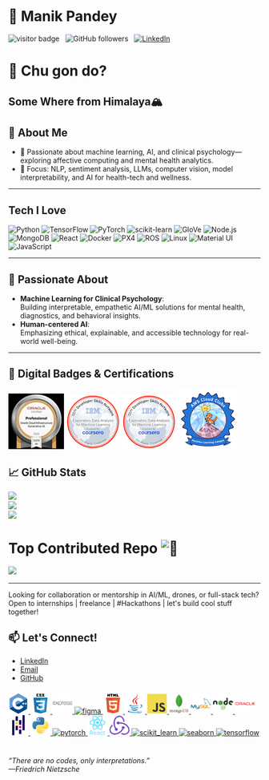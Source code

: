 # 🚀 Manik Pandey


![visitor badge](https://visitor-badge.laobi.icu/badge?page_id=ManikPandey.ManikPandey) &nbsp; ![GitHub followers](https://img.shields.io/github/followers/ManikPandey?label=Followers) &nbsp; [![LinkedIn](https://img.shields.io/badge/-LinkedIn-blue.svg?style=flat&logo=linkedin)](https://linkedin.com/in/manik-pandey-104899291/)

# 👋 Chu gon do?
Some Where from Himalaya🏔 
---

## 🤖 About Me
- 🔭 Passionate about machine learning, AI, and clinical psychology—exploring affective computing and mental health analytics.
- 🧠 Focus: NLP, sentiment analysis, LLMs, computer vision, model interpretability, and AI for health-tech and wellness.

---

##  Tech I Love

![Python](https://img.shields.io/badge/Python-3776AB?style=for-the-badge&logo=python&logoColor=white)
![TensorFlow](https://img.shields.io/badge/TensorFlow-FF6F00?style=for-the-badge&logo=tensorflow&logoColor=white)
![PyTorch](https://img.shields.io/badge/PyTorch-EE4C2C?style=for-the-badge&logo=pytorch&logoColor=white)
![scikit-learn](https://img.shields.io/badge/scikit--learn-F7931E?style=for-the-badge&logo=scikit-learn&logoColor=white)
![GloVe](https://img.shields.io/badge/GloVe-TextEmbeddings-blue?style=for-the-badge)
![Node.js](https://img.shields.io/badge/Node.js-339933?style=for-the-badge&logo=nodedotjs&logoColor=white)
![MongoDB](https://img.shields.io/badge/MongoDB-47A248?style=for-the-badge&logo=mongodb&logoColor=white)
![React](https://img.shields.io/badge/React-20232A?style=for-the-badge&logo=react&logoColor=61DAFB)
![Docker](https://img.shields.io/badge/Docker-2496ED?style=for-the-badge&logo=docker&logoColor=white)
![PX4](https://img.shields.io/badge/PX4-Robotics-brightgreen?style=for-the-badge)
![ROS](https://img.shields.io/badge/ROS-Robotics-blue?style=for-the-badge)
![Linux](https://img.shields.io/badge/Linux-FCC624?style=for-the-badge&logo=linux&logoColor=black)
![Material UI](https://img.shields.io/badge/Material--UI-0081CB?style=for-the-badge&logo=mui&logoColor=white)
![JavaScript](https://img.shields.io/badge/JavaScript-F7DF1E?style=for-the-badge&logo=javascript&logoColor=black)

---

## 🧩 Passionate About

- **Machine Learning for Clinical Psychology**:  
  Building interpretable, empathetic AI/ML solutions for mental health, diagnostics, and behavioral insights.
- **Human-centered AI**:  
  Emphasizing ethical, explainable, and accessible technology for real-world well-being.

---

## 🏅 Digital Badges & Certifications

[![Oracle Generative AI Professional](badges/OCI25GAIOCP.jpg)](https://www.credly.com/badges/your-badge-id)
[![Exploratory Data Analysis for Machine Learning](badges/exploratory-data-analysis-for-machine-learning.png)](https://www.credly.com/badges/ec32b955-c368-4336-acb3-90cb5ccff0a0/public_url)
[![Deep Learning Essentials with Keras](badges/exploratory-data-analysis-for-machine-learning.png)](https://www.credly.com/badges/404ae314-f530-4d1e-a9fa-b3d21996b9b4/public_url)
[![AWS cloud club](badges/aws-cloud-clubs-machine-learning-camper.png)](https://www.credly.com/badges/fe272686-a71b-452f-bdd7-d7ee1dd38253/public_url)

## 📈 GitHub Stats
![](https://github-readme-stats.vercel.app/api?username=ManikPandey&theme=radical&hide_border=false&include_all_commits=true&count_private=true)<br/>
![](https://github-readme-streak-stats.herokuapp.com/?user=ManikPandey&theme=radical&hide_border=false)<br/>
![](https://github-readme-stats.vercel.app/api/top-langs/?username=ManikPandey&theme=radical&hide_border=false&include_all_commits=true&count_private=true&layout=compact)

<h1>Top Contributed Repo<picture>
  <source srcset="https://fonts.gstatic.com/s/e/notoemoji/latest/1f30a/512.webp" type="image/webp">
  <img src="https://fonts.gstatic.com/s/e/notoemoji/latest/1f30a/512.gif" alt="🌊" width="32" height="32">
</picture></h1>

![](https://github-contributor-stats.vercel.app/api?username=ManikPandey&limit=5&hide=A&theme=radical&combine_all_yearly_contributions=true)

---
Looking for collaboration or mentorship in AI/ML, drones, or full-stack tech?  
Open to internships | freelance | #Hackathons | let's build cool stuff together!


## 📫 Let's Connect!

- [LinkedIn](https://linkedin.com/in/manik-pandey-104899291/)
- [Email](mailto:manik.pandey.007@email.com)
- [GitHub](https://github.com/ManikPandey)
<h3 align="left"></h3>
<p align="left">
</p>

<h3 align="left"></h3>
<p align="left"> <a href="https://www.w3schools.com/cpp/" target="_blank" rel="noreferrer"> <img src="https://raw.githubusercontent.com/devicons/devicon/master/icons/cplusplus/cplusplus-original.svg" alt="cplusplus" width="40" height="40"/> </a> <a href="https://www.w3schools.com/css/" target="_blank" rel="noreferrer"> <img src="https://raw.githubusercontent.com/devicons/devicon/master/icons/css3/css3-original-wordmark.svg" alt="css3" width="40" height="40"/> </a> <a href="https://expressjs.com" target="_blank" rel="noreferrer"> <img src="https://raw.githubusercontent.com/devicons/devicon/master/icons/express/express-original-wordmark.svg" alt="express" width="40" height="40"/> </a> <a href="https://www.figma.com/" target="_blank" rel="noreferrer"> <img src="https://www.vectorlogo.zone/logos/figma/figma-icon.svg" alt="figma" width="40" height="40"/> </a> <a href="https://www.w3.org/html/" target="_blank" rel="noreferrer"> <img src="https://raw.githubusercontent.com/devicons/devicon/master/icons/html5/html5-original-wordmark.svg" alt="html5" width="40" height="40"/> </a> <a href="https://www.java.com" target="_blank" rel="noreferrer"> <img src="https://raw.githubusercontent.com/devicons/devicon/master/icons/java/java-original.svg" alt="java" width="40" height="40"/> </a> <a href="https://developer.mozilla.org/en-US/docs/Web/JavaScript" target="_blank" rel="noreferrer"> <img src="https://raw.githubusercontent.com/devicons/devicon/master/icons/javascript/javascript-original.svg" alt="javascript" width="40" height="40"/> </a> <a href="https://www.mongodb.com/" target="_blank" rel="noreferrer"> <img src="https://raw.githubusercontent.com/devicons/devicon/master/icons/mongodb/mongodb-original-wordmark.svg" alt="mongodb" width="40" height="40"/> </a> <a href="https://www.mysql.com/" target="_blank" rel="noreferrer"> <img src="https://raw.githubusercontent.com/devicons/devicon/master/icons/mysql/mysql-original-wordmark.svg" alt="mysql" width="40" height="40"/> </a> <a href="https://nodejs.org" target="_blank" rel="noreferrer"> <img src="https://raw.githubusercontent.com/devicons/devicon/master/icons/nodejs/nodejs-original-wordmark.svg" alt="nodejs" width="40" height="40"/> </a> <a href="https://www.oracle.com/" target="_blank" rel="noreferrer"> <img src="https://raw.githubusercontent.com/devicons/devicon/master/icons/oracle/oracle-original.svg" alt="oracle" width="40" height="40"/> </a> <a href="https://pandas.pydata.org/" target="_blank" rel="noreferrer"> <img src="https://raw.githubusercontent.com/devicons/devicon/2ae2a900d2f041da66e950e4d48052658d850630/icons/pandas/pandas-original.svg" alt="pandas" width="40" height="40"/> </a> <a href="https://www.python.org" target="_blank" rel="noreferrer"> <img src="https://raw.githubusercontent.com/devicons/devicon/master/icons/python/python-original.svg" alt="python" width="40" height="40"/> </a> <a href="https://pytorch.org/" target="_blank" rel="noreferrer"> <img src="https://www.vectorlogo.zone/logos/pytorch/pytorch-icon.svg" alt="pytorch" width="40" height="40"/> </a> <a href="https://reactjs.org/" target="_blank" rel="noreferrer"> <img src="https://raw.githubusercontent.com/devicons/devicon/master/icons/react/react-original-wordmark.svg" alt="react" width="40" height="40"/> </a> <a href="https://redux.js.org" target="_blank" rel="noreferrer"> <img src="https://raw.githubusercontent.com/devicons/devicon/master/icons/redux/redux-original.svg" alt="redux" width="40" height="40"/> </a> <a href="https://scikit-learn.org/" target="_blank" rel="noreferrer"> <img src="https://upload.wikimedia.org/wikipedia/commons/0/05/Scikit_learn_logo_small.svg" alt="scikit_learn" width="40" height="40"/> </a> <a href="https://seaborn.pydata.org/" target="_blank" rel="noreferrer"> <img src="https://seaborn.pydata.org/_images/logo-mark-lightbg.svg" alt="seaborn" width="40" height="40"/> </a> <a href="https://www.tensorflow.org" target="_blank" rel="noreferrer"> <img src="https://www.vectorlogo.zone/logos/tensorflow/tensorflow-icon.svg" alt="tensorflow" width="40" height="40"/> </a> </p>


# 


*“There are no codes, only interpretations.”
<br>   —Friedrich Nietzsche* 

<!--
Looking for collaboration or mentorship in AI/ML, drones, or full-stack tech?  
Open to internships | freelance | #Hackathons | let's build cool stuff together!
-->





